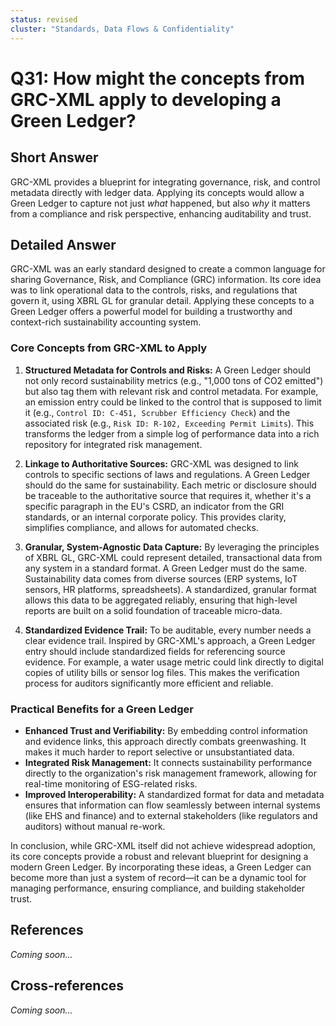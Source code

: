 ```yaml
---
status: revised
cluster: "Standards, Data Flows & Confidentiality"
---
```


# Q31: How might the concepts from GRC-XML apply to developing a Green Ledger?

## Short Answer

GRC-XML provides a blueprint for integrating governance, risk, and control metadata directly with ledger data. Applying its concepts would allow a Green Ledger to capture not just *what* happened, but also *why* it matters from a compliance and risk perspective, enhancing auditability and trust.

## Detailed Answer

GRC-XML was an early standard designed to create a common language for sharing Governance, Risk, and Compliance (GRC) information. Its core idea was to link operational data to the controls, risks, and regulations that govern it, using XBRL GL for granular detail. Applying these concepts to a Green Ledger offers a powerful model for building a trustworthy and context-rich sustainability accounting system.

### Core Concepts from GRC-XML to Apply

1.  **Structured Metadata for Controls and Risks:** A Green Ledger should not only record sustainability metrics (e.g., "1,000 tons of CO2 emitted") but also tag them with relevant risk and control metadata. For example, an emission entry could be linked to the control that is supposed to limit it (e.g., `Control ID: C-451, Scrubber Efficiency Check`) and the associated risk (e.g., `Risk ID: R-102, Exceeding Permit Limits`). This transforms the ledger from a simple log of performance data into a rich repository for integrated risk management.

2.  **Linkage to Authoritative Sources:** GRC-XML was designed to link controls to specific sections of laws and regulations. A Green Ledger should do the same for sustainability. Each metric or disclosure should be traceable to the authoritative source that requires it, whether it's a specific paragraph in the EU's CSRD, an indicator from the GRI standards, or an internal corporate policy. This provides clarity, simplifies compliance, and allows for automated checks.

3.  **Granular, System-Agnostic Data Capture:** By leveraging the principles of XBRL GL, GRC-XML could represent detailed, transactional data from any system in a standard format. A Green Ledger must do the same. Sustainability data comes from diverse sources (ERP systems, IoT sensors, HR platforms, spreadsheets). A standardized, granular format allows this data to be aggregated reliably, ensuring that high-level reports are built on a solid foundation of traceable micro-data.

4.  **Standardized Evidence Trail:** To be auditable, every number needs a clear evidence trail. Inspired by GRC-XML's approach, a Green Ledger entry should include standardized fields for referencing source evidence. For example, a water usage metric could link directly to digital copies of utility bills or sensor log files. This makes the verification process for auditors significantly more efficient and reliable.

### Practical Benefits for a Green Ledger

*   **Enhanced Trust and Verifiability:** By embedding control information and evidence links, this approach directly combats greenwashing. It makes it much harder to report selective or unsubstantiated data.
*   **Integrated Risk Management:** It connects sustainability performance directly to the organization's risk management framework, allowing for real-time monitoring of ESG-related risks.
*   **Improved Interoperability:** A standardized format for data and metadata ensures that information can flow seamlessly between internal systems (like EHS and finance) and to external stakeholders (like regulators and auditors) without manual re-work.

In conclusion, while GRC-XML itself did not achieve widespread adoption, its core concepts provide a robust and relevant blueprint for designing a modern Green Ledger. By incorporating these ideas, a Green Ledger can become more than just a system of record—it can be a dynamic tool for managing performance, ensuring compliance, and building stakeholder trust.

## References

*Coming soon...*

## Cross-references

*Coming soon...*